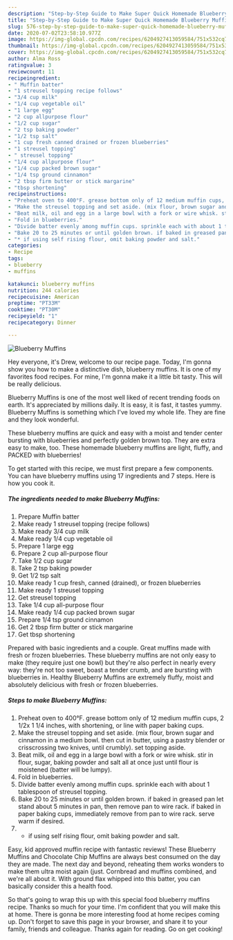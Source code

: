 ```yaml
---
description: "Step-by-Step Guide to Make Super Quick Homemade Blueberry Muffins"
title: "Step-by-Step Guide to Make Super Quick Homemade Blueberry Muffins"
slug: 576-step-by-step-guide-to-make-super-quick-homemade-blueberry-muffins
date: 2020-07-02T23:58:10.977Z
image: https://img-global.cpcdn.com/recipes/6204927413059584/751x532cq70/blueberry-muffins-recipe-main-photo.jpg
thumbnail: https://img-global.cpcdn.com/recipes/6204927413059584/751x532cq70/blueberry-muffins-recipe-main-photo.jpg
cover: https://img-global.cpcdn.com/recipes/6204927413059584/751x532cq70/blueberry-muffins-recipe-main-photo.jpg
author: Alma Ross
ratingvalue: 3
reviewcount: 11
recipeingredient:
- " Muffin batter"
- "1 streusel topping recipe follows"
- "3/4 cup milk"
- "1/4 cup vegetable oil"
- "1 large egg"
- "2 cup allpurpose flour"
- "1/2 cup sugar"
- "2 tsp baking powder"
- "1/2 tsp salt"
- "1 cup fresh canned drained or frozen blueberries"
- "1 streusel topping"
- " streusel topping"
- "1/4 cup allpurpose flour"
- "1/4 cup packed brown sugar"
- "1/4 tsp ground cinnamon"
- "2 tbsp firm butter or stick margarine"
- "tbsp shortening"
recipeinstructions:
- "Preheat oven to 400°F. grease bottom only of 12 medium muffin cups, 2 1/2x 1 1/4 inches, with shortening, or line with paper baking cups."
- "Make the streusel topping and set aside. (mix flour, brown sugar and cinnamon in a medium bowl. then cut in butter, using a pastry blender or crisscrossing two knives, until crumbly). set topping aside."
- "Beat milk, oil and egg in a large bowl with a fork or wire whisk. stir in flour, sugar, baking powder and salt all at once just until flour is moistened (batter will be lumpy)."
- "Fold in blueberries."
- "Divide batter evenly among muffin cups. sprinkle each with about 1 tablespoon of streusel topping."
- "Bake 20 to 25 minutes or until golden brown. if baked in greased pan let stand about 5 minutes in pan, then remove pan to wire rack. if baked in paper baking cups, immediately remove from pan to wire rack. serve warm if desired."
- "* if using self rising flour, omit baking powder and salt."
categories:
- Recipe
tags:
- blueberry
- muffins

katakunci: blueberry muffins 
nutrition: 244 calories
recipecuisine: American
preptime: "PT33M"
cooktime: "PT30M"
recipeyield: "1"
recipecategory: Dinner

---
```



![Blueberry Muffins](https://img-global.cpcdn.com/recipes/6204927413059584/751x532cq70/blueberry-muffins-recipe-main-photo.jpg)

Hey everyone, it's Drew, welcome to our recipe page. Today, I'm gonna show you how to make a distinctive dish, blueberry muffins. It is one of my favorites food recipes. For mine, I'm gonna make it a little bit tasty. This will be really delicious.

Blueberry Muffins is one of the most well liked of recent trending foods on earth. It's appreciated by millions daily. It is easy, it is fast, it tastes yummy. Blueberry Muffins is something which I've loved my whole life. They are fine and they look wonderful.

These blueberry muffins are quick and easy with a moist and tender center bursting with blueberries and perfectly golden brown top. They are extra easy to make, too. These homemade blueberry muffins are light, fluffy, and PACKED with blueberries!


To get started with this recipe, we must first prepare a few components. You can have blueberry muffins using 17 ingredients and 7 steps. Here is how you cook it.

<!--inarticleads1-->

##### The ingredients needed to make Blueberry Muffins:

1. Prepare  Muffin batter
1. Make ready 1 streusel topping (recipe follows)
1. Make ready 3/4 cup milk
1. Make ready 1/4 cup vegetable oil
1. Prepare 1 large egg
1. Prepare 2 cup all-purpose flour
1. Take 1/2 cup sugar
1. Take 2 tsp baking powder
1. Get 1/2 tsp salt
1. Make ready 1 cup fresh, canned (drained), or frozen blueberries
1. Make ready 1 streusel topping
1. Get  streusel topping
1. Take 1/4 cup all-purpose flour
1. Make ready 1/4 cup packed brown sugar
1. Prepare 1/4 tsp ground cinnamon
1. Get 2 tbsp firm butter or stick margarine
1. Get tbsp shortening


Prepared with basic ingredients and a couple. Great muffins made with fresh or frozen blueberries. These blueberry muffins are not only easy to make (they require just one bowl) but they&#39;re also perfect in nearly every way: they&#39;re not too sweet, boast a tender crumb, and are bursting with blueberries in. Healthy Blueberry Muffins are extremely fluffy, moist and absolutely delicious with fresh or frozen blueberries. 

<!--inarticleads2-->

##### Steps to make Blueberry Muffins:

1. Preheat oven to 400°F. grease bottom only of 12 medium muffin cups, 2 1/2x 1 1/4 inches, with shortening, or line with paper baking cups.
1. Make the streusel topping and set aside. (mix flour, brown sugar and cinnamon in a medium bowl. then cut in butter, using a pastry blender or crisscrossing two knives, until crumbly). set topping aside.
1. Beat milk, oil and egg in a large bowl with a fork or wire whisk. stir in flour, sugar, baking powder and salt all at once just until flour is moistened (batter will be lumpy).
1. Fold in blueberries.
1. Divide batter evenly among muffin cups. sprinkle each with about 1 tablespoon of streusel topping.
1. Bake 20 to 25 minutes or until golden brown. if baked in greased pan let stand about 5 minutes in pan, then remove pan to wire rack. if baked in paper baking cups, immediately remove from pan to wire rack. serve warm if desired.
1. * if using self rising flour, omit baking powder and salt.


Easy, kid approved muffin recipe with fantastic reviews! These Blueberry Muffins and Chocolate Chip Muffins are always best consumed on the day they are made. The next day and beyond, reheating them works wonders to make them ultra moist again (just. Cornbread and muffins combined, and we&#39;re all about it. With ground flax whipped into this batter, you can basically consider this a health food. 

So that's going to wrap this up with this special food blueberry muffins recipe. Thanks so much for your time. I'm confident that you will make this at home. There is gonna be more interesting food at home recipes coming up. Don't forget to save this page in your browser, and share it to your family, friends and colleague. Thanks again for reading. Go on get cooking!
